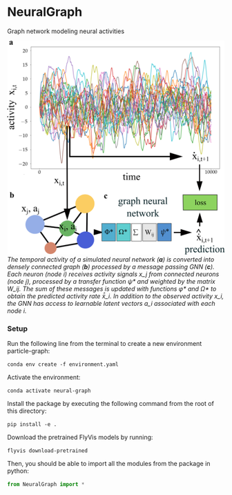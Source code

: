 # NeuralGraph
Graph network modeling neural activities

![NeuralGraph Overview](./assets/Fig1.png)
*The temporal activity of a simulated neural network (**a**) is converted into densely connected graph (**b**) processed by a message passing GNN (**c**). Each neuron (node i) receives activity signals x_j from connected neurons (node j), processed by a transfer function ψ\* and weighted by the matrix W_ij. The sum of these messages is updated with functions φ\* and Ω\* to obtain the predicted activity rate ẋ̂_i. In addition to the observed activity x_i, the GNN has access to learnable latent vectors a_i associated with each node i.*


### Setup
Run the following line from the terminal to create a new environment particle-graph:
```
conda env create -f environment.yaml
```

Activate the environment:
```
conda activate neural-graph
```

Install the package by executing the following command from the root of this directory:
```
pip install -e .
```

Download the pretrained FlyVis models by running:
```
flyvis download-pretrained
```


Then, you should be able to import all the modules from the package in python:
```python
from NeuralGraph import *
```
